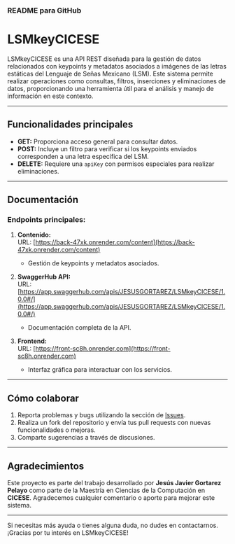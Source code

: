 ### README para GitHub

# LSMkeyCICESE

LSMkeyCICESE es una API REST diseñada para la gestión de datos relacionados con keypoints y metadatos asociados a imágenes de las letras estáticas del Lenguaje de Señas Mexicano (LSM). Este sistema permite realizar operaciones como consultas, filtros, inserciones y eliminaciones de datos, proporcionando una herramienta útil para el análisis y manejo de información en este contexto.

---

## Funcionalidades principales

- **GET:** Proporciona acceso general para consultar datos.
- **POST:** Incluye un filtro para verificar si los keypoints enviados corresponden a una letra específica del LSM.
- **DELETE:** Requiere una `apiKey` con permisos especiales para realizar eliminaciones.

---

## Documentación

### Endpoints principales:
1. **Contenido:**  
   URL: [https://back-47xk.onrender.com/content](https://back-47xk.onrender.com/content)  
   - Gestión de keypoints y metadatos asociados.

2. **SwaggerHub API:**  
   URL: [https://app.swaggerhub.com/apis/JESUSGORTAREZ/LSMkeyCICESE/1.0.0#/](https://app.swaggerhub.com/apis/JESUSGORTAREZ/LSMkeyCICESE/1.0.0#/)  
   - Documentación completa de la API.

3. **Frontend:**  
   URL: [https://front-sc8h.onrender.com](https://front-sc8h.onrender.com)  
   - Interfaz gráfica para interactuar con los servicios.

---

## Cómo colaborar

1. Reporta problemas y bugs utilizando la sección de [Issues](https://github.com/tu-repositorio/issues).
2. Realiza un fork del repositorio y envía tus pull requests con nuevas funcionalidades o mejoras.
3. Comparte sugerencias a través de discusiones.

---

## Agradecimientos

Este proyecto es parte del trabajo desarrollado por **Jesús Javier Gortarez Pelayo** como parte de la Maestría en Ciencias de la Computación en **CICESE**. Agradecemos cualquier comentario o aporte para mejorar este sistema.

---

Si necesitas más ayuda o tienes alguna duda, no dudes en contactarnos. ¡Gracias por tu interés en LSMkeyCICESE!
